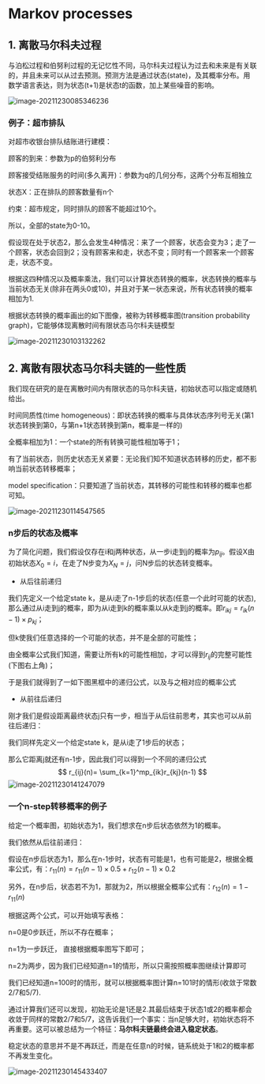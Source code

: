 # Markov processes

## 1. 离散马尔科夫过程

与泊松过程和伯努利过程的无记忆性不同，马尔科夫过程认为过去和未来是有关联的，并且未来可以从过去预测。预测方法是通过状态(state)，及其概率分布。用数学语言表达，则为状态(t+1)是状态t的函数，加上某些噪音的影响。

![image-20211230085346236](https://gitee.com/joy_thestraydog/typora/raw/master/img/image-20211230085346236.png)

### 例子：超市排队

对超市收银台排队结账进行建模：

顾客的到来：参数为p的伯努利分布

顾客接受结账服务的时间(多久离开)：参数为q的几何分布，这两个分布互相独立

状态X：正在排队的顾客数量有n个

约束：超市规定，同时排队的顾客不能超过10个。

所以，全部的state为0-10。

假设现在处于状态2，那么会发生4种情况：来了一个顾客，状态会变为3；走了一个顾客，状态会回到2；没有顾客来和走，状态不变；同时有一个顾客来一个顾客走，状态不变。

根据这四种情况以及概率乘法，我们可以计算状态转换的概率，状态转换的概率与当前状态无关(除非在两头0或10)，并且对于某一状态来说，所有状态转换的概率相加为1.

根据状态转换的概率画出的如下图像，被称为转移概率图(transition probability graph)，它能够体现离散时间有限状态马尔科夫链模型

![image-20211230103132262](https://gitee.com/joy_thestraydog/typora/raw/master/img/image-20211230103132262.png)

## 2. 离散有限状态马尔科夫链的一些性质

我们现在研究的是在离散时间内有限状态的马尔科夫链，初始状态可以指定或随机给出。

时间同质性(time homogeneous)：即状态转换的概率与具体状态序列号无关(第1状态转换到第0，与第n+1状态转换到第n，概率是一样的)

全概率相加为1：一个state的所有转换可能性相加等于1；

有了当前状态，则历史状态无关紧要：无论我们知不知道状态转移的历史，都不影响当前状态转移概率；

model specification：只要知道了当前状态，其转移的可能性和转移的概率也都可知。

![image-20211230114547565](https://gitee.com/joy_thestraydog/typora/raw/master/img/image-20211230114547565.png)

### n步后的状态及概率

为了简化问题，我们假设仅存在i和j两种状态，从一步i走到j的概率为$p_{ij}$。假设X由初始状态$X_0=i$，在走了N步变为$X_N=j$，问N步后的状态转变概率。

- 从后往前递归

我们先定义一个给定state k，是从i走了n-1步后的状态(任意一个此时可能的状态),那么通过从i走到j的概率，即为从i走到k的概率乘以从k走到j的概率。即$r_{ikj}=r_{ik}(n-1) \times p_{kj}$；

但k使我们任意选择的一个可能的状态，并不是全部的可能性；

由全概率公式我们知道，需要让所有k的可能性相加，才可以得到$r_{ij}$的完整可能性(下图右上角)；

于是我们就得到了一如下图黑框中的递归公式，以及与之相对应的概率公式

- 从前往后递归

刚才我们是假设距离最终状态j只有一步，相当于从后往前思考，其实也可以从前往后递归：

我们同样先定义一个给定state k，是从i走了1步后的状态；

那么它距离j就还有n-1步，因此我们可以得到一个不同的递归公式
$$
r_{ij}(n)= \sum_{k=1}^mp_{ik}r_{kj}(n-1)
$$
![image-20211230141247079](https://gitee.com/joy_thestraydog/typora/raw/master/img/image-20211230141247079.png)

### 一个n-step转移概率的例子

给定一个概率图，初始状态为1，我们想求在n步后状态依然为1的概率。

我们依然从后往前递归：

假设在n步后状态为1，那么在n-1步时，状态有可能是1，也有可能是2，根据全概率公式，有：$r_{11}(n)=r_{11}(n-1) \times0.5+r_{12}(n-1)\times0.2$

另外，在n步后，状态若不为1，那就为2，所以根据全概率公式有：$r_{12}(n)=1-r_{11}(n)$

根据这两个公式，可以开始填写表格：

n=0是0步跃迁，所以不存在概率；

n=1为一步跃迁， 直接根据概率图写下即可；

n=2为两步，因为我们已经知道n=1的情形，所以只需按照概率图继续计算即可

我们已经知道n=100时的情形，就可以根据概率图计算n=101时的情形(收敛于常数2/7和5/7).

通过计算我们还可以发现，初始无论是1还是2.其最后结束于状态1或2的概率都会收敛于同样的常数2/7和5/7，这告诉我们一个事实：当n足够大时，初始状态将不再重要。这可以被总结为一个特征：**马尔科夫链最终会进入稳定状态**。

稳定状态的意思并不是不再跃迁，而是在任意n的时候，链系统处于1和2的概率都不再发生变化。

![image-20211230145433407](https://gitee.com/joy_thestraydog/typora/raw/master/img/image-20211230145433407.png)
